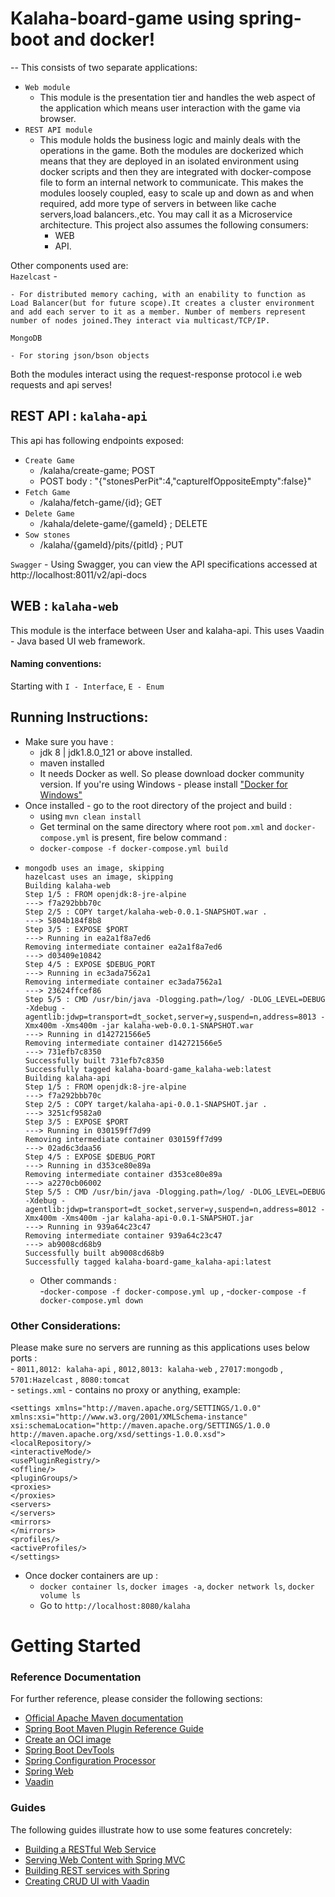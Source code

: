# Kalaha-board-game using spring-boot and docker!
--
This consists of two separate applications: 
- `Web module` 
    - This module is the presentation tier and handles the web aspect of the application which means user interaction with the game via browser.
- `REST API module` 
    - This module holds the business logic and mainly deals with the operations in the game.
Both the modules are dockerized which means that they are deployed in an isolated environment using docker scripts and then they are integrated with docker-compose file to form an internal network to communicate.
  This makes the modules loosely coupled, easy to scale up and down as and when required, add more type of servers in between like cache servers,load balancers.,etc. You may call it as a Microservice architecture.
      This project also assumes the following consumers:
      - WEB
      - API.
  
Other components used are: <br/>
`Hazelcast` -

    - For distributed memory caching, with an enability to function as Load Balancer(but for future scope).It creates a cluster environment and add each server to it as a member. Number of members represent number of nodes joined.They interact via multicast/TCP/IP.
`MongoDB`

    - For storing json/bson objects

Both the modules interact using the request-response protocol i.e web requests and api serves! 

REST API : `kalaha-api`
--


This api has following endpoints exposed: 
- `Create Game`  
    - /kalaha/create-game; POST
    - POST body : "{\"stonesPerPit\":4,\"captureIfOppositeEmpty\":false}"
- `Fetch Game`  
    - /kalaha/fetch-game/{id}; GET
- `Delete Game`  
    - /kahala/delete-game/{gameId} ; DELETE
- `Sow stones`  
    - /kalaha/{gameId}/pits/{pitId} ; PUT
    
`Swagger` - Using Swagger, you can view the API specifications accessed at http://localhost:8011/v2/api-docs

WEB : `kalaha-web`
--

This module is the interface between User and kalaha-api. This uses Vaadin - Java based UI web framework.

#### Naming conventions:
Starting with `I - Interface`, `E - Enum`

## Running Instructions:

- Make sure you have :
    - jdk 8 | jdk1.8.0_121 or above installed.
    - maven installed
    - It needs Docker as well. So please download docker community version. If you're using Windows - please install  ["Docker for Windows"](https://docs.docker.com/docker-for-windows/install/)
- Once installed - go to the root directory of the project and build :
    - using `mvn clean install`
    - Get terminal on the same directory where root `pom.xml` and `docker-compose.yml` is present, fire below command : 
    - `docker-compose -f docker-compose.yml build`
-     mongodb uses an image, skipping
      hazelcast uses an image, skipping
      Building kalaha-web
      Step 1/5 : FROM openjdk:8-jre-alpine
      ---> f7a292bbb70c
      Step 2/5 : COPY target/kalaha-web-0.0.1-SNAPSHOT.war .
      ---> 5804b184f8b8
      Step 3/5 : EXPOSE $PORT
      ---> Running in ea2a1f8a7ed6
      Removing intermediate container ea2a1f8a7ed6
      ---> d03409e10842
      Step 4/5 : EXPOSE $DEBUG_PORT
      ---> Running in ec3ada7562a1
      Removing intermediate container ec3ada7562a1
      ---> 23624ffcef86
      Step 5/5 : CMD /usr/bin/java -Dlogging.path=/log/ -DLOG_LEVEL=DEBUG -Xdebug -agentlib:jdwp=transport=dt_socket,server=y,suspend=n,address=8013 -Xmx400m -Xms400m -jar kalaha-web-0.0.1-SNAPSHOT.war
      ---> Running in d142721566e5
      Removing intermediate container d142721566e5
      ---> 731efb7c8350
      Successfully built 731efb7c8350
      Successfully tagged kalaha-board-game_kalaha-web:latest
      Building kalaha-api
      Step 1/5 : FROM openjdk:8-jre-alpine
      ---> f7a292bbb70c
      Step 2/5 : COPY target/kalaha-api-0.0.1-SNAPSHOT.jar .
      ---> 3251cf9582a0
      Step 3/5 : EXPOSE $PORT
      ---> Running in 030159ff7d99
      Removing intermediate container 030159ff7d99
      ---> 02ad6c3daa56
      Step 4/5 : EXPOSE $DEBUG_PORT
      ---> Running in d353ce80e89a
      Removing intermediate container d353ce80e89a
      ---> a2270cb06002
      Step 5/5 : CMD /usr/bin/java -Dlogging.path=/log/ -DLOG_LEVEL=DEBUG -Xdebug -agentlib:jdwp=transport=dt_socket,server=y,suspend=n,address=8012 -Xmx400m -Xms400m -jar kalaha-api-0.0.1-SNAPSHOT.jar
      ---> Running in 939a64c23c47
      Removing intermediate container 939a64c23c47
      ---> ab9008cd68b9
      Successfully built ab9008cd68b9
      Successfully tagged kalaha-board-game_kalaha-api:latest
    - Other commands :  <br/>
        -`docker-compose -f docker-compose.yml up` ,
        -`docker-compose -f docker-compose.yml down`
    

### Other Considerations: 
Please make sure no servers are running as this applications uses below ports :  <br/>
        - `8011,8012: kalaha-api` , `8012,8013: kalaha-web` , `27017:mongodb` , `5701:Hazelcast` , `8080:tomcat` <br/>
        - `setings.xml` - contains no proxy or anything, example:
          

    <settings xmlns="http://maven.apache.org/SETTINGS/1.0.0"  xmlns:xsi="http://www.w3.org/2001/XMLSchema-instance"  xsi:schemaLocation="http://maven.apache.org/SETTINGS/1.0.0                      http://maven.apache.org/xsd/settings-1.0.0.xsd">
	<localRepository/>
	<interactiveMode/>
	<usePluginRegistry/>
	<offline/>
	<pluginGroups/>
	<proxies>
    </proxies>
	<servers>
    </servers>
	<mirrors>
	</mirrors>
	<profiles/>
	<activeProfiles/>
    </settings>


* Once docker containers are up : 
  - `docker container ls`, `docker images -a`, `docker network ls`, `docker volume ls`
  - Go to `http://localhost:8080/kalaha`

# Getting Started

### Reference Documentation
For further reference, please consider the following sections:

* [Official Apache Maven documentation](https://maven.apache.org/guides/index.html)
* [Spring Boot Maven Plugin Reference Guide](https://docs.spring.io/spring-boot/docs/2.4.2/maven-plugin/reference/html/)
* [Create an OCI image](https://docs.spring.io/spring-boot/docs/2.4.2/maven-plugin/reference/html/#build-image)
* [Spring Boot DevTools](https://docs.spring.io/spring-boot/docs/2.4.2/reference/htmlsingle/#using-boot-devtools)
* [Spring Configuration Processor](https://docs.spring.io/spring-boot/docs/2.4.2/reference/htmlsingle/#configuration-metadata-annotation-processor)
* [Spring Web](https://docs.spring.io/spring-boot/docs/2.4.2/reference/htmlsingle/#boot-features-developing-web-applications)
* [Vaadin](https://vaadin.com/spring)

### Guides
The following guides illustrate how to use some features concretely:

* [Building a RESTful Web Service](https://spring.io/guides/gs/rest-service/)
* [Serving Web Content with Spring MVC](https://spring.io/guides/gs/serving-web-content/)
* [Building REST services with Spring](https://spring.io/guides/tutorials/bookmarks/)
* [Creating CRUD UI with Vaadin](https://spring.io/guides/gs/crud-with-vaadin/)

